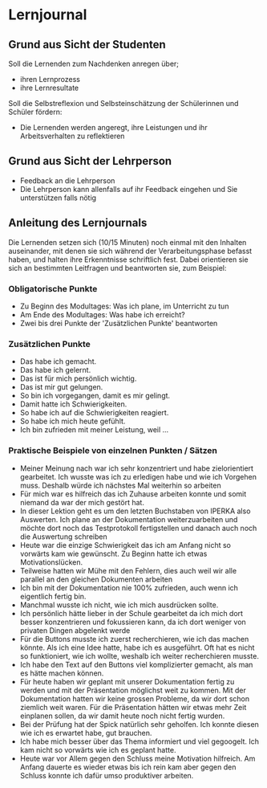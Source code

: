 # Lernjournal


## Grund aus Sicht der Studenten

Soll die Lernenden zum Nachdenken anregen über;
* ihren Lernprozess
* ihre Lernresultate

Soll die Selbstreflexion und Selbsteinschätzung der Schülerinnen und Schüler fördern:
* Die Lernenden werden angeregt, ihre Leistungen und ihr Arbeitsverhalten zu reflektieren

## Grund aus Sicht der Lehrperson
* Feedback an die Lehrperson
* Die Lehrperson kann allenfalls auf ihr Feedback eingehen und Sie unterstützen falls nötig

## Anleitung des Lernjournals

Die Lernenden setzen sich (10/15 Minuten) noch einmal mit den Inhalten auseinander, mit denen sie sich während der Verarbeitungsphase befasst haben, und halten ihre Erkenntnisse schriftlich fest. 
Dabei orientieren sie sich an bestimmten Leitfragen und beantworten sie, zum Beispiel:

### Obligatorische Punkte

* Zu Beginn des Modultages: Was ich plane, im Unterricht zu tun 
* Am Ende des Modultages: Was habe ich erreicht?  
* Zwei bis drei Punkte der 'Zusätzlichen Punkte' beantworten

### Zusätzlichen Punkte

* Das habe ich gemacht.
* Das habe ich gelernt.
* Das ist für mich persönlich wichtig.
* Das ist mir gut gelungen.
* So bin ich vorgegangen, damit es mir gelingt.
* Damit hatte ich Schwierigkeiten.
* So habe ich auf die Schwierigkeiten reagiert.
* So habe ich mich heute gefühlt.
* Ich bin zufrieden mit meiner Leistung, weil ...

### Praktische Beispiele von einzelnen Punkten / Sätzen

* Meiner Meinung nach war ich sehr konzentriert und habe zielorientiert gearbeitet. Ich wusste was ich zu erledigen habe und wie ich Vorgehen muss. Deshalb würde ich nächstes Mal weiterhin so arbeiten
* Für mich war es hilfreich das ich Zuhause arbeiten konnte und somit niemand da war der mich gestört hat. 
* In dieser Lektion geht es um den letzten Buchstaben von IPERKA also Auswerten. Ich plane an der Dokumentation weiterzuarbeiten und möchte dort noch das Testprotokoll fertigstellen und danach auch noch die Auswertung schreiben
* Heute war die einzige Schwierigkeit das ich am Anfang nicht so vorwärts kam wie gewünscht. Zu Beginn hatte ich etwas Motivationslücken. 
* Teilweise hatten wir Mühe mit den Fehlern, dies auch weil wir alle parallel an den gleichen Dokumenten arbeiten
* Ich bin mit der Dokumentation nie 100% zufrieden, auch wenn ich eigentlich fertig bin.
* Manchmal wusste ich nicht, wie ich mich ausdrücken sollte.
* Ich persönlich hätte lieber in der Schule gearbeitet da ich mich dort besser konzentrieren und fokussieren kann, da ich dort weniger von privaten Dingen abgelenkt werde
* Für die Buttons musste ich zuerst recherchieren, wie ich das machen könnte. Als ich eine Idee hatte, habe ich es ausgeführt. Oft hat es nicht so funktioniert, wie ich wollte, weshalb ich weiter recherchieren musste.
* Ich habe den Text auf den Buttons viel komplizierter gemacht, als man es hätte machen können.
* Für heute haben wir geplant mit unserer Dokumentation fertig zu werden und mit der Präsentation möglichst weit zu kommen. Mit der Dokumentation hatten wir keine grossen Probleme, da wir dort schon ziemlich weit waren. Für die Präsentation hätten wir etwas mehr Zeit einplanen sollen, da wir damit heute noch nicht fertig wurden.
* Bei der Prüfung hat der Spick natürlich sehr geholfen. Ich konnte diesen wie ich es erwartet habe, gut brauchen.
* Ich habe mich besser über das Thema informiert und viel gegoogelt. Ich kam nicht so vorwärts wie ich es geplant hatte.
* Heute war vor Allem gegen den Schluss meine Motivation hilfreich. Am Anfang dauerte es wieder etwas bis ich rein kam aber gegen den Schluss konnte ich dafür umso produktiver arbeiten. 

